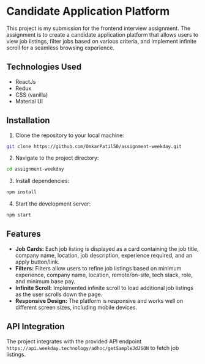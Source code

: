 # Candidate Application Platform

This project is my submission for the frontend interview assignment. The assignment is to create a candidate application platform that allows users to view job listings, filter jobs based on various criteria, and implement infinite scroll for a seamless browsing experience.

## Technologies Used

- ReactJs
- Redux
- CSS (vanilla)
- Material UI

## Installation

1. Clone the repository to your local machine:

```bash
git clone https://github.com/OmkarPatil50/assignment-weekday.git
```

2. Navigate to the project directory:

```bash
cd assignment-weekday
```

3. Install dependencies:

```bash
npm install
```

4. Start the development server:

```bash
npm start
```

## Features

- **Job Cards:** Each job listing is displayed as a card containing the job title, company name, location, job description, experience required, and an apply button/link.
- **Filters:** Filters allow users to refine job listings based on minimum experience, company name, location, remote/on-site, tech stack, role, and minimum base pay.
- **Infinite Scroll:** Implemented infinite scroll to load additional job listings as the user scrolls down the page.
- **Responsive Design:** The platform is responsive and works well on different screen sizes, including mobile devices.

## API Integration

The project integrates with the provided API endpoint `https://api.weekday.technology/adhoc/getSampleJdJSON` to fetch job listings.
